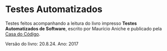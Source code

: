 # Testes Automatizados

Testes feitos acompanhando a leitura do livro impresso **Testes Automatizados de Software**, escrito por Maurício Aniche e publicado pela [Casa do Código](https://www.casadocodigo.com.br/products/livro-testes-de-software). 

Versão do livro: 20.8.24. Ano: 2017
